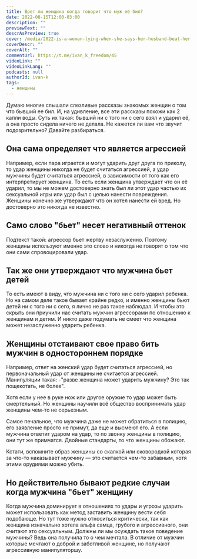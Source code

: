 ```yaml
---
title: Врет ли женщина когда говорит что муж её бил?
date: 2022-08-15T12:00-03:00
description: ""
previewText: ""
descrAsPreview: true
cover: /media/2022-is-a-woman-lying-when-she-says-her-husband-beat-her.avif
coverDescr: ""
coverAlt: ""
commentUrl: https://t.me/ivan_k_freedom/45
videoLink: ""
videoLinkLang: ""
podcasts: null
authorId: ivan-k
tags:
  - женщины
---
```


Думаю многие слышали слезливые рассказы знакомых женщин о том что бывший ее бил. И, на удивление, все эти рассказы похожи как 2 капли воды. Суть их такая: бывший ни с того ни с сего взял и ударил её, а она просто сидела ничего не делала. Не кажется ли вам что звучит подозрительно? Давайте разбираться.

## Она сама определяет что является агрессией

Например, если пара играется и могут ударить друг друга по приколу, то удар женщины никогда не будет считаться агрессией, а удар мужчины будет считаться агрессией, в зависимости от того как его интерпретирует женщина. То есть если женщина утверждает что он её ударил, то мы не можем достоверно знать был ли этот удар частью их сексуальной игры или удар был с целью нанести повреждения. Женщины конечно же утверждают что он хотел нанести ей вред. Но достоверно это никогда не известно.

## Само слово "бьет" несет негативный оттенок

Подтекст такой: агрессор бьет жертву незаслуженно. Поэтому женщины используют именно это слово и никогда не говорят о том что они сами спровоцировали удар.

## Так же они утверждают что мужчина бьет детей

То есть имеют в виду, что мужчина ни с того ни с сего ударил ребенка. Но на самом деле такое бывает крайне редко, и именно женщины бьют детей ни с того ни с сего, я лично не раз такое наблюдал. И чтобы это скрыть они приучили нас считать мужчин агрессорами по отношению к женщинам и детям. И никто даже подумать не смеет что женщина может незаслуженно ударить ребенка.

## Женщины отстаивают свое право бить мужчин в одностороннем порядке

Например, ответ на женский удар будет считаться агрессией, но первоначальный удар от женщины не считается агрессией. Манипуляции такая: -"разве женщина может ударить мужчину? Это так пощекотать, не более".

Хотя если у нее в руке нож или другое оружие то удар может быть смертельный. Но женщины научили всё общество воспринимать удар женщины чем-то не серьезным.

Самое печальное, что мужчина даже не может обратиться в полицию, его заявление просто не примут, да еще и высмеют его. А если мужчина ответит ударом на удар, то по звонку женщины в полицию, они тут же примчатся. Двойные стандарты, то что женщины обожают.

Кстати, вспомните образ женщины со скалкой или сковородкой которая за что-то наказывает мужчину — это считается чем-то забавным, хотя этими орудиями можно убить.

## Но действительно бывают редкие случаи когда мужчина "бьет" женщину

Когда мужчина доминирует в отношениях то удары и угрозы ударить может использовать как метод заставить женщину вести себя подобающе. Но тут тоже нужно относиться критически, так как женщина изначально хотела альфа самца, грубого и агрессивного, они считают это сексуальным. Должны ли мы осуждать такое поведение мужчины? Ведь она получила то о чем мечтала. В отличие от мужчин которые мечтают о доброй и заботливой женщине, но получают агрессивную манипуляторшу.
